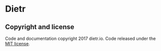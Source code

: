 # Dietr

## Copyright and license

Code and documentation copyright 2017 dietr.io. Code released under the [MIT license](LICENSE).
